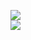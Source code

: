 [![](https://img.shields.io/badge/Made%20With-Github%20Spray-lightgrey.svg?style=for-the-badge&logo=github)](https://github.com/Annihil/github-spray#30500)  
[![](https://i.imgur.com/2DrTn0Z.gif)](https://github.com/Annihil/github-spray)